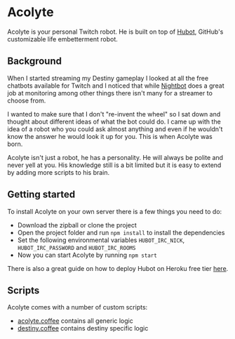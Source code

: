 Acolyte
=======

Acolyte is your personal Twitch robot.
He is built on top of [Hubot](https://github.com/github/hubot),
GitHub's customizable life embetterment robot.

## Background

When I started streaming my Destiny gameplay I looked at all the free chatbots available for Twitch and I noticed that while [Nightbot](https://www.nightbot.tv) does a great job at monitoring among other things there isn't many for a streamer to choose from. 

I wanted to make sure that I don't "re-invent the wheel" so I sat down and thought about different ideas of what the bot could do. I came up with the idea of a robot who you could ask almost anything and even if he wouldn't know the answer he would look it up for you. This is when Acolyte was born.

Acolyte isn't just a robot, he has a personality. He will always be polite and never yell at you. His knowledge still is a bit limited but it is easy to extend by adding more scripts to his brain.

## Getting started

To install Acolyte on your own server there is a few things you need to do:

- Download the zipball or clone the project
- Open the project folder and run ```npm install``` to install the dependencies
- Set the following environmental variables ```HUBOT_IRC_NICK```, ```HUBOT_IRC_PASSWORD``` and ```HUBOT_IRC_ROOMS```
- Now you can start Acolyte by running ```npm start```

There is also a great guide on how to deploy Hubot on Heroku free tier [here](https://github.com/github/hubot/blob/master/docs/deploying/heroku.md).

## Scripts

Acolyte comes with a number of custom scripts:

- [acolyte.coffee](scripts/acolyte.coffee) contains all generic logic
- [destiny.coffee](scripts/destiny.coffee) contains destiny specific logic
